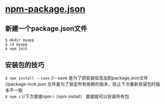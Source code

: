 # [npm-package.json](https://docs.npmjs.com/files/package.json)
## 新建一个package.json文件 
`$ mkdir myapp`  
`$ cd myapp`  
`$ npm init`
## 安装包的技巧
`$ npm install --save`   //--save 是为了把安装信息加到package.json文件  
//package-lock.json 文件是为了锁定所有依赖的版本，防止下次重新安装包时版本不一致  
`$ npm i`  //下次直接npm i（npm install） 直接就可以安装所有包